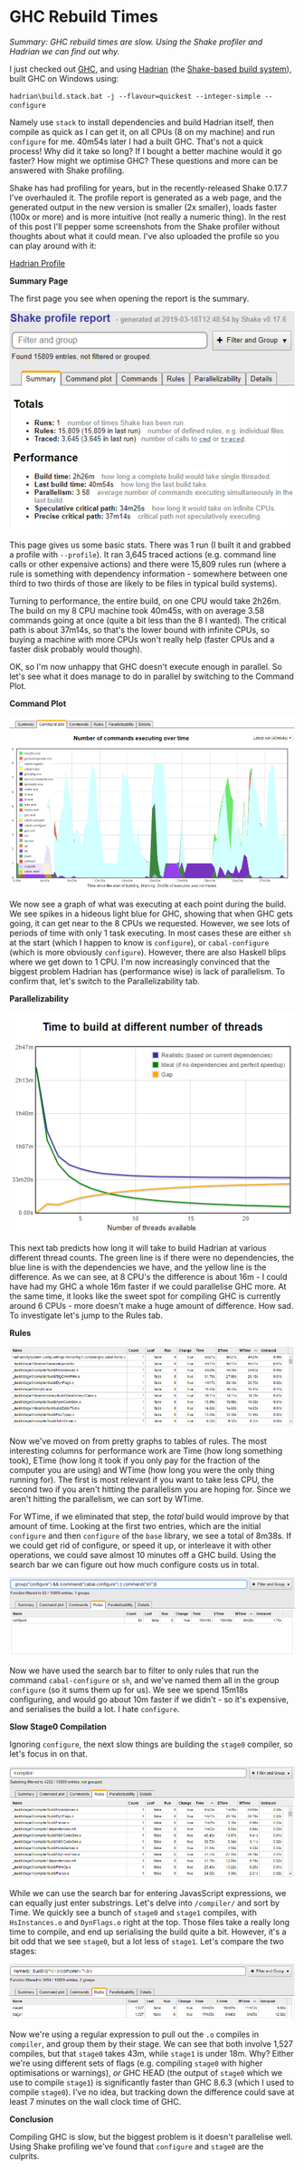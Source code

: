 # GHC Rebuild Times

_Summary: GHC rebuild times are slow. Using the Shake profiler and Hadrian we can find out why._

I just checked out [GHC](https://www.haskell.org/ghc/), and using [Hadrian](https://blogs.ncl.ac.uk/andreymokhov/you-should-try-hadrian/) (the [Shake-based build system](https://shakebuild.com/)), built GHC on Windows using:

    hadrian\build.stack.bat -j --flavour=quickest --integer-simple --configure

Namely use `stack` to install dependencies and build Hadrian itself, then compile as quick as I can get it, on all CPUs (8 on my machine) and run `configure` for me. 40m54s later I had a built GHC. That's not a quick process! Why did it take so long? If I bought a better machine would it go faster? How might we optimise GHC? These questions and more can be answered with Shake profiling.

Shake has had profiling for years, but in the recently-released Shake 0.17.7 I've overhauled it. The profile report is generated as a web page, and the generated output in the new version is smaller (2x smaller), loads faster (100x or more) and is more intuitive (not really a numeric thing). In the rest of this post I'll pepper some screenshots from the Shake profiler without thoughts about what it could mean. I've also uploaded the profile so you can play around with it:

[Hadrian Profile](https://shakebuild.com/profile/hadrian-2019-03-18.html)

**Summary Page**

The first page you see when opening the report is the summary.

![](hadrian-profile/summary.png)

This page gives us some basic stats. There was 1 run (I built it and grabbed a profile with `--profile`). It ran 3,645 traced actions (e.g. command line calls or other expensive actions) and there were 15,809 rules run (where a rule is something with dependency information - somewhere between one third to two thirds of those are likely to be files in typical build systems).

Turning to performance, the entire build, on one CPU would take 2h26m. The build on my 8 CPU machine took 40m45s, with on average 3.58 commands going at once (quite a bit less than the 8 I wanted). The critical path is about 37m14s, so that's the lower bound with infinite CPUs, so buying a machine with more CPUs won't really help (faster CPUs and a faster disk probably would though).

OK, so I'm now unhappy that GHC doesn't execute enough in parallel. So let's see what it does manage to do in parallel by switching to the Command Plot.

**Command Plot**

![](hadrian-profile/command-plot.png)

We now see a graph of what was executing at each point during the build. We see spikes in a hideous light blue for GHC, showing that when GHC gets going, it can get near to the 8 CPUs we requested. However, we see lots of periods of time with only 1 task executing. In most cases these are either `sh` at the start (which I happen to know is `configure`), or `cabal-configure` (which is more obviously `configure`). However, there are also Haskell blips where we get down to 1 CPU. I'm now increasingly convinced that the biggest problem Hadrian has (performance wise) is lack of parallelism. To confirm that, let's switch to the Parallelizability tab.

**Parallelizability**

![](hadrian-profile/parallelism.png)

This next tab predicts how long it will take to build Hadrian at various different thread counts. The green line is if there were no dependencies, the blue line is with the dependencies we have, and the yellow line is the difference. As we can see, at 8 CPU's the difference is about 16m - I could have had my GHC a whole 16m faster if we could parallelise GHC more. At the same time, it looks like the sweet spot for compiling GHC is currently around 6 CPUs - more doesn't make a huge amount of difference. How sad. To investigate let's jump to the Rules tab.

**Rules**

![](hadrian-profile/rules.png)

Now we've moved on from pretty graphs to tables of rules. The most interesting columns for performance work are Time (how long something took), ETime (how long it took if you only pay for the fraction of the computer you are using) and WTime (how long you were the only thing running for). The first is most relevant if you want to take less CPU, the second two if you aren't hitting the parallelism you are hoping for. Since we aren't hitting the parallelism, we can sort by WTime.

For WTime, if we eliminated that step, the _total_ build would improve by that amount of time. Looking at the first two entries, which are the initial `configure` and then `configure` of the `base` library, we see a total of 8m38s. If we could get rid of configure, or speed it up, or interleave it with other operations, we could save almost 10 minutes off a GHC build. Using the search bar we can figure out how much configure costs us in total.

![](hadrian-profile/rules-configure.png)

Now we have used the search bar to filter to only rules that run the command `cabal-configure` or `sh`, and we've named them all in the group `configure` (so it sums them up for us). We see we spend 15m18s configuring, and would go about 10m faster if we didn't - so it's expensive, and serialises the build a lot. I hate `configure`.

**Slow Stage0 Compilation**

Ignoring `configure`, the next slow things are building the `stage0` compiler, so let's focus in on that.

![](hadrian-profile/rules-compiler.png)

While we can use the search bar for entering JavasScript expressions, we can equally just enter substrings. Let's delve into `/compiler/` and sort by Time. We quickly see a bunch of `stage0` and `stage1` compiles, with `HsInstances.o` and `DynFlags.o` right at the top. Those files take a really long time to compile, and end up serialising the build quite a bit. However, it's a bit odd that we see `stage0`, but a lot less of `stage1`. Let's compare the two stages:

![](hadrian-profile/rules-bystage.png)

Now we're using a regular expression to pull out the `.o` compiles in `compiler`, and group them by their stage. We can see that both involve 1,527 compiles, but that `stage0` takes 43m, while `stage1` is under 18m. Why? Either we're using different sets of flags (e.g. compiling `stage0` with higher optimisations or warnings), _or_ GHC HEAD (the output of `stage0` which we use to compile `stage1`) is significantly faster than GHC 8.6.3 (which I used to compile `stage0`). I've no idea, but tracking down the difference could save at least 7 minutes on the wall clock time of GHC.

**Conclusion**

Compiling GHC is slow, but the biggest problem is it doesn't parallelise well. Using Shake profiling we've found that `configure` and `stage0` are the culprits.

